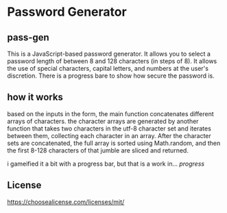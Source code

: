 # Password Generator


## pass-gen

This is a JavaScript-based password generator. It allows you to select a password length of between 8 and 128 characters (in steps of 8). It allows the use of special characters, capital letters, and numbers at the user's discretion. There is a progress bare to show how secure the password is.

## how it works

based on the inputs in the form, the main function concatenates different arrays of characters. the character arrays are generated by another function that takes two characters in the utf-8 character set and iterates between them, collecting each character in an array. After the character sets are concatenated, the full array is sorted using Math.random, and then the first 8-128 characters of that jumble are sliced and returned.

i gameified it a bit with a progress bar, but that is a work in... *progress*

## License

https://choosealicense.com/licenses/mit/
